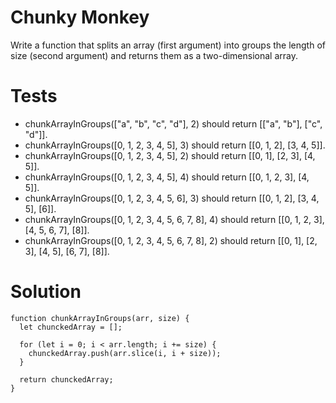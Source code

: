 # Chunky Monkey

Write a function that splits an array (first argument) into groups the length of size (second argument) and returns them as a two-dimensional array.

# Tests

- chunkArrayInGroups(["a", "b", "c", "d"], 2) should return [["a", "b"], ["c", "d"]].
- chunkArrayInGroups([0, 1, 2, 3, 4, 5], 3) should return [[0, 1, 2], [3, 4, 5]].
- chunkArrayInGroups([0, 1, 2, 3, 4, 5], 2) should return [[0, 1], [2, 3], [4, 5]].
- chunkArrayInGroups([0, 1, 2, 3, 4, 5], 4) should return [[0, 1, 2, 3], [4, 5]].
- chunkArrayInGroups([0, 1, 2, 3, 4, 5, 6], 3) should return [[0, 1, 2], [3, 4, 5], [6]].
- chunkArrayInGroups([0, 1, 2, 3, 4, 5, 6, 7, 8], 4) should return [[0, 1, 2, 3], [4, 5, 6, 7], [8]].
- chunkArrayInGroups([0, 1, 2, 3, 4, 5, 6, 7, 8], 2) should return [[0, 1], [2, 3], [4, 5], [6, 7], [8]].

# Solution

```
function chunkArrayInGroups(arr, size) {
  let chunckedArray = [];

  for (let i = 0; i < arr.length; i += size) {
    chunckedArray.push(arr.slice(i, i + size));
  }

  return chunckedArray;
}
```
